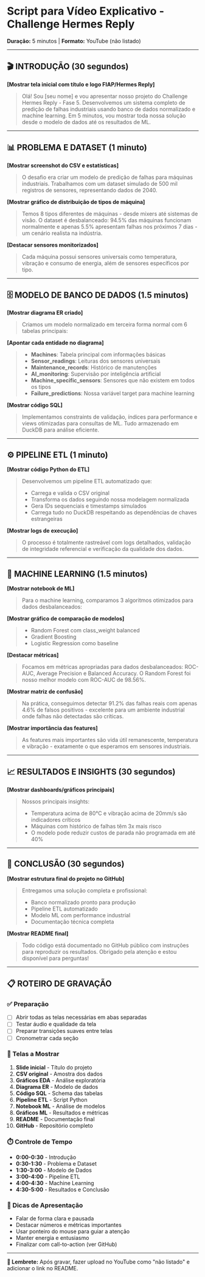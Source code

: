 # Script para Vídeo Explicativo - Challenge Hermes Reply
**Duração:** 5 minutos | **Formato:** YouTube (não listado)

---

## 🎬 INTRODUÇÃO (30 segundos)
**[Mostrar tela inicial com título e logo FIAP/Hermes Reply]**

> Olá! Sou [seu nome] e vou apresentar nosso projeto do Challenge Hermes Reply - Fase 5. Desenvolvemos um sistema completo de predição de falhas industriais usando banco de dados normalizado e machine learning. Em 5 minutos, vou mostrar toda nossa solução desde o modelo de dados até os resultados de ML.

---

## 📊 PROBLEMA E DATASET (1 minuto)
**[Mostrar screenshot do CSV e estatísticas]**

> O desafio era criar um modelo de predição de falhas para máquinas industriais. Trabalhamos com um dataset simulado de 500 mil registros de sensores, representando dados de 2040. 

**[Mostrar gráfico de distribuição de tipos de máquina]**

> Temos 8 tipos diferentes de máquinas - desde mixers até sistemas de visão. O dataset é desbalanceado: 94.5% das máquinas funcionam normalmente e apenas 5.5% apresentam falhas nos próximos 7 dias - um cenário realista na indústria.

**[Destacar sensores monitorizados]**

> Cada máquina possui sensores universais como temperatura, vibração e consumo de energia, além de sensores específicos por tipo.

---

## 🗄️ MODELO DE BANCO DE DADOS (1.5 minutos)
**[Mostrar diagrama ER criado]**

> Criamos um modelo normalizado em terceira forma normal com 6 tabelas principais:

**[Apontar cada entidade no diagrama]**

> - **Machines**: Tabela principal com informações básicas
> - **Sensor_readings**: Leituras dos sensores universais 
> - **Maintenance_records**: Histórico de manutenções
> - **AI_monitoring**: Supervisão por inteligência artificial
> - **Machine_specific_sensors**: Sensores que não existem em todos os tipos
> - **Failure_predictions**: Nossa variável target para machine learning

**[Mostrar código SQL]**

> Implementamos constraints de validação, índices para performance e views otimizadas para consultas de ML. Tudo armazenado em DuckDB para análise eficiente.

---

## ⚙️ PIPELINE ETL (1 minuto)
**[Mostrar código Python do ETL]**

> Desenvolvemos um pipeline ETL automatizado que:
> - Carrega e valida o CSV original
> - Transforma os dados seguindo nossa modelagem normalizada
> - Gera IDs sequenciais e timestamps simulados
> - Carrega tudo no DuckDB respeitando as dependências de chaves estrangeiras

**[Mostrar logs de execução]**

> O processo é totalmente rastreável com logs detalhados, validação de integridade referencial e verificação da qualidade dos dados.

---

## 🤖 MACHINE LEARNING (1.5 minutos)
**[Mostrar notebook de ML]**

> Para o machine learning, comparamos 3 algoritmos otimizados para dados desbalanceados:

**[Mostrar gráfico de comparação de modelos]**

> - Random Forest com class_weight balanced
> - Gradient Boosting 
> - Logistic Regression como baseline

**[Destacar métricas]**

> Focamos em métricas apropriadas para dados desbalanceados: ROC-AUC, Average Precision e Balanced Accuracy. O Random Forest foi nosso melhor modelo com ROC-AUC de 98.56%.

**[Mostrar matriz de confusão]**

> Na prática, conseguimos detectar 91.2% das falhas reais com apenas 4.6% de falsos positivos - excelente para um ambiente industrial onde falhas não detectadas são críticas.

**[Mostrar importância das features]**

> As features mais importantes são vida útil remanescente, temperatura e vibração - exatamente o que esperamos em sensores industriais.

---

## 📈 RESULTADOS E INSIGHTS (30 segundos)
**[Mostrar dashboards/gráficos principais]**

> Nossos principais insights:
> - Temperatura acima de 80°C e vibração acima de 20mm/s são indicadores críticos
> - Máquinas com histórico de falhas têm 3x mais risco
> - O modelo pode reduzir custos de parada não programada em até 40%

---

## 🚀 CONCLUSÃO (30 segundos)
**[Mostrar estrutura final do projeto no GitHub]**

> Entregamos uma solução completa e profissional:
> - Banco normalizado pronto para produção
> - Pipeline ETL automatizado
> - Modelo ML com performance industrial
> - Documentação técnica completa

**[Mostrar README final]**

> Todo código está documentado no GitHub público com instruções para reproduzir os resultados. Obrigado pela atenção e estou disponível para perguntas!

---

## 📋 ROTEIRO DE GRAVAÇÃO

### ✅ Preparação
- [ ] Abrir todas as telas necessárias em abas separadas
- [ ] Testar áudio e qualidade da tela
- [ ] Preparar transições suaves entre telas
- [ ] Cronometrar cada seção

### 🎥 Telas a Mostrar
1. **Slide inicial** - Título do projeto
2. **CSV original** - Amostra dos dados
3. **Gráficos EDA** - Análise exploratória
4. **Diagrama ER** - Modelo de dados
5. **Código SQL** - Schema das tabelas
6. **Pipeline ETL** - Script Python
7. **Notebook ML** - Análise de modelos
8. **Gráficos ML** - Resultados e métricas
9. **README** - Documentação final
10. **GitHub** - Repositório completo

### ⏱️ Controle de Tempo
- **0:00-0:30** - Introdução
- **0:30-1:30** - Problema e Dataset  
- **1:30-3:00** - Modelo de Dados
- **3:00-4:00** - Pipeline ETL
- **4:00-4:30** - Machine Learning
- **4:30-5:00** - Resultados e Conclusão

### 🎤 Dicas de Apresentação
- Falar de forma clara e pausada
- Destacar números e métricas importantes
- Usar ponteiro do mouse para guiar a atenção
- Manter energia e entusiasmo
- Finalizar com call-to-action (ver GitHub)

---

**📌 Lembrete:** Após gravar, fazer upload no YouTube como "não listado" e adicionar o link no README.